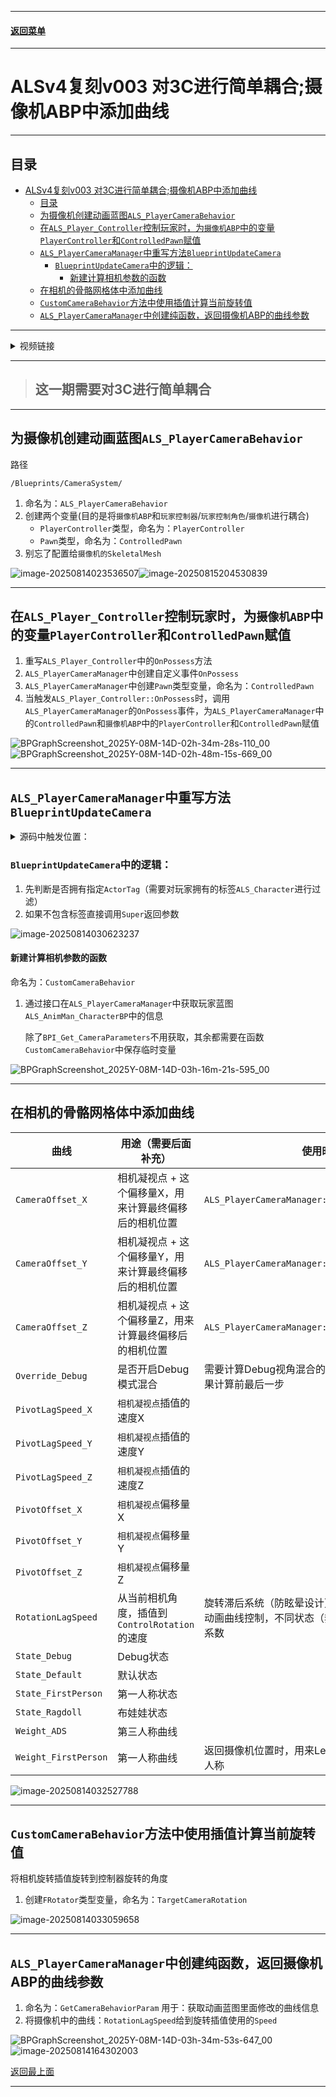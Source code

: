 
------

#### [返回菜单](../ALS_Menu.md)

------

# ALSv4复刻v003 对3C进行简单耦合;摄像机ABP中添加曲线

------

## 目录

- [ALSv4复刻v003 对3C进行简单耦合;摄像机ABP中添加曲线](#alsv4复刻v003-对3c进行简单耦合摄像机abp中添加曲线)
  - [目录](#目录)
  - [为摄像机创建动画蓝图`ALS_PlayerCameraBehavior`](#为摄像机创建动画蓝图als_playercamerabehavior)
  - [在`ALS_Player_Controller`控制玩家时，为`摄像机ABP`中的变量`PlayerController`和`ControlledPawn`赋值](#在als_player_controller控制玩家时为摄像机abp中的变量playercontroller和controlledpawn赋值)
  - [`ALS_PlayerCameraManager`中重写方法`BlueprintUpdateCamera`](#als_playercameramanager中重写方法blueprintupdatecamera)
    - [`BlueprintUpdateCamera`中的逻辑：](#blueprintupdatecamera中的逻辑)
      - [新建计算相机参数的函数](#新建计算相机参数的函数)
  - [在相机的骨骼网格体中添加曲线](#在相机的骨骼网格体中添加曲线)
  - [`CustomCameraBehavior`方法中使用插值计算当前旋转值](#customcamerabehavior方法中使用插值计算当前旋转值)
  - [`ALS_PlayerCameraManager`中创建纯函数，返回摄像机ABP的曲线参数](#als_playercameramanager中创建纯函数返回摄像机abp的曲线参数)


------

<details>
<summary>视频链接</summary>

> [高级运动系统解耦和复刻第三期_哔哩哔哩_bilibili](https://www.bilibili.com/video/BV1ja41197XQ?share_source=copy_web&vd_source=ccfefcf8d65f5d070c57cddf34c94047&p=4&spm_id_from=333.788.videopod.episodes)

------

</details>

------

> ## 这一期需要对3C进行简单耦合

------

## 为摄像机创建动画蓝图`ALS_PlayerCameraBehavior`

路径

```
/Blueprints/CameraSystem/
```

1. 命名为：`ALS_PlayerCameraBehavior`
2. 创建两个变量(目的是将`摄像机ABP`和`玩家控制器`/`玩家控制角色`/`摄像机`进行耦合)
   - `PlayerController`类型，命名为：`PlayerController`
   - `Pawn`类型，命名为：`ControlledPawn`
3. 别忘了配置给`摄像机的SkeletalMesh`

![image-20250814023536507](./Image/ALSv4Reproduce_v003/image-20250814023536507.png)![image-20250815204530839](./Image/ALSv4Reproduce_v003/image-20250815204530839.png)

------

## 在`ALS_Player_Controller`控制玩家时，为`摄像机ABP`中的变量`PlayerController`和`ControlledPawn`赋值

1. 重写`ALS_Player_Controller`中的`OnPossess`方法
2. `ALS_PlayerCameraManager`中创建自定义事件`OnPossess`
3. `ALS_PlayerCameraManager`中创建`Pawn`类型变量，命名为：`ControlledPawn`
4. 当触发`ALS_Player_Controller::OnPossess`时，调用`ALS_PlayerCameraManager`的`OnPossess`事件，为`ALS_PlayerCameraManager`中的`ControlledPawn`和`摄像机ABP`中的`PlayerController`和`ControlledPawn`赋值

![BPGraphScreenshot_2025Y-08M-14D-02h-34m-28s-110_00](./Image/ALSv4Reproduce_v003/BPGraphScreenshot_2025Y-08M-14D-02h-34m-28s-110_00.png)![BPGraphScreenshot_2025Y-08M-14D-02h-48m-15s-669_00](./Image/ALSv4Reproduce_v003/BPGraphScreenshot_2025Y-08M-14D-02h-48m-15s-669_00.png)

------

## `ALS_PlayerCameraManager`中重写方法`BlueprintUpdateCamera`


<details>
<summary>源码中触发位置：</summary>

> 会在`UWorld::Tick`中调用更新
>
> 蓝图挂钩允许蓝图覆盖现有的相机行为或实现自定义摄像机。如果此函数返回true，我们将使用给定的返回值并跳过进一步的计算来确定最终相机POV。
>
> ![image-20250814025720255](./Image/ALSv4Reproduce_v003/image-20250814025720255.png)![image-20250814025325037](./Image/ALSv4Reproduce_v003/image-20250814025325037.png)

------

</details>

### `BlueprintUpdateCamera`中的逻辑：

1. 先判断是否拥有指定`ActorTag`（需要对玩家拥有的标签`ALS_Character`进行过滤）
2. 如果不包含标签直接调用`Super`返回参数

![image-20250814030623237](./Image/ALSv4Reproduce_v003/image-20250814030623237.png)

#### 新建计算相机参数的函数

命名为：`CustomCameraBehavior`

1. 通过接口在`ALS_PlayerCameraManager`中获取玩家蓝图`ALS_AnimMan_CharacterBP`中的信息

   除了`BPI_Get_CameraParameters`不用获取，其余都需要在函数`CustomCameraBehavior`中保存临时变量

![BPGraphScreenshot_2025Y-08M-14D-03h-16m-21s-595_00](./Image/ALSv4Reproduce_v003/BPGraphScreenshot_2025Y-08M-14D-03h-16m-21s-595_00.png)


------

## 在相机的骨骼网格体中添加曲线

| 曲线                 | 用途（需要后面补充）                                   | 使用时机                                                     |
| -------------------- | ------------------------------------------------------ | ------------------------------------------------------------ |
| `CameraOffset_X`     | 相机凝视点 + 这个偏移量X，用来计算最终偏移后的相机位置 | `ALS_PlayerCameraManager::BlueprintUpdateCamera`             |
| `CameraOffset_Y`     | 相机凝视点 + 这个偏移量Y，用来计算最终偏移后的相机位置 | `ALS_PlayerCameraManager::BlueprintUpdateCamera`             |
| `CameraOffset_Z`     | 相机凝视点 + 这个偏移量Z，用来计算最终偏移后的相机位置 | `ALS_PlayerCameraManager::BlueprintUpdateCamera`             |
| `Override_Debug`     | 是否开启Debug模式混合                                  | 需要计算Debug视角混合的场景，一般为相机最终结果计算前最后一步 |
| `PivotLagSpeed_X`    | `相机凝视点`插值的速度X                                |                                                              |
| `PivotLagSpeed_Y`    | `相机凝视点`插值的速度Y                                |                                                              |
| `PivotLagSpeed_Z`    | `相机凝视点`插值的速度Z                                |                                                              |
| `PivotOffset_X`      | `相机凝视点`偏移量X                                    |                                                              |
| `PivotOffset_Y`      | `相机凝视点`偏移量Y                                    |                                                              |
| `PivotOffset_Z`      | `相机凝视点`偏移量Z                                    |                                                              |
| `RotationLagSpeed`   | 从当前相机角度，插值到`ControlRotation`的速度          | 旋转滞后系统（防眩晕设计）RotationLagSpeed由动画曲线控制，不同状态（奔跑/瞄准）采用不同滞后系数 |
| `State_Debug`        | Debug状态                                              |                                                              |
| `State_Default`      | 默认状态                                               |                                                              |
| `State_FirstPerson`  | 第一人称状态                                           |                                                              |
| `State_Ragdoll`      | 布娃娃状态                                             |                                                              |
| `Weight_ADS`         | 第三人称曲线                                           |                                                              |
| `Weight_FirstPerson` | 第一人称曲线                                           | 返回摄像机位置时，用来Lerp，区分第一人称和第三人称           |

![image-20250814032527788](./Image/ALSv4Reproduce_v003/image-20250814032527788.png)

------

## `CustomCameraBehavior`方法中使用插值计算当前旋转值

将相机旋转插值旋转到控制器旋转的角度

1. 创建`FRotator`类型变量，命名为：`TargetCameraRotation`

![image-20250814033059658](./Image/ALSv4Reproduce_v003/image-20250814033059658.png)

------

## `ALS_PlayerCameraManager`中创建纯函数，返回摄像机ABP的曲线参数

1. 命名为：`GetCameraBehaviorParam`
   用于：获取动画蓝图里面修改的曲线信息
2. 将摄像机中的曲线：`RotationLagSpeed`给到旋转插值使用的`Speed`

![BPGraphScreenshot_2025Y-08M-14D-03h-34m-53s-647_00](./Image/ALSv4Reproduce_v003/BPGraphScreenshot_2025Y-08M-14D-03h-34m-53s-647_00.png)![image-20250814164302003](./Image/ALSv4Reproduce_v003/image-20250814164302003.png)

[返回最上面](#返回菜单)

___________________________________________________________________________________________
